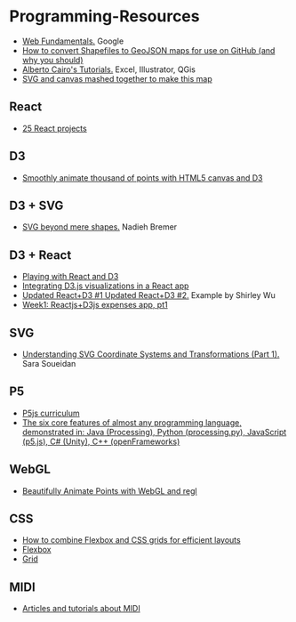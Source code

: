 # Programming-Resources
- [Web Fundamentals.](https://developers.google.com/web/fundamentals/) Google
- [How to convert Shapefiles to GeoJSON maps for use on GitHub (and why you should)](https://ben.balter.com/2013/06/26/how-to-convert-shapefiles-to-geojson-for-use-on-github/)
- [Alberto Cairo's Tutorials.](http://www.thefunctionalart.com/p/instructors-guide.html) Excel, Illustrator, QGis
- [SVG and canvas mashed together to make this map](https://roadtolarissa.com/hurricane/)

## React
- [25 React projects](http://sean-smith.me/assets/portfolio/25-react-projects/index.html)

## D3
- [Smoothly animate thousand of points with HTML5 canvas and D3](https://bocoup.com/blog/smoothly-animate-thousands-of-points-with-html5-canvas-and-d3)

## D3 + SVG
- [SVG beyond mere shapes.](https://www.visualcinnamon.com/2016/04/svg-beyond-mere-shapes.html) Nadieh Bremer

## D3 + React
- [Playing with React and D3](https://github.com/freddyrangel/playing-with-react-and-d3)
- [Integrating D3.js visualizations in a React app](http://nicolashery.com/integrating-d3js-visualizations-in-a-react-app/)
- [Updated React+D3 #1 Updated React+D3 #2.](https://bl.ocks.org/sxywu/b27228f6e37b45a648c78bc196b0e448/085355fe64b7f4849e9ade1cbbbb3c6bc0d57924) Example by Shirley Wu
- [Week1: Reactjs+D3js expenses app, pt1](https://www.youtube.com/watch?v=A4vNRIgvyH0)

## SVG
- [Understanding SVG Coordinate Systems and Transformations (Part 1).](http://www.sarasoueidan.com/blog/svg-coordinate-systems/) Sara Soueidan

## P5
- [P5js curriculum](https://github.com/nikfm/p5jsCurriculum)
- [The six core features of almost any programming language, demonstrated in: Java (Processing), Python (processing.py), JavaScript (p5.js), C# (Unity), C++ (openFrameworks)](https://github.com/n1ckfg/SixFeatures)

## WebGL
-	[Beautifully Animate Points with WebGL and regl](https://peterbeshai.com/beautifully-animate-points-with-webgl-and-regl.html)

## CSS
-	[How to combine Flexbox and CSS grids for efficient layouts](https://getflywheel.com/layout/combine-flexbox-and-css-grids-for-layouts-how-to/)
-	[Flexbox](https://scrimba.com/g/gflexbox)
-	[Grid](https://scrimba.com/g/gflexbox)

## MIDI
-	[Articles and tutorials about MIDI](https://www.midi.org/articles/about-web-midi)
